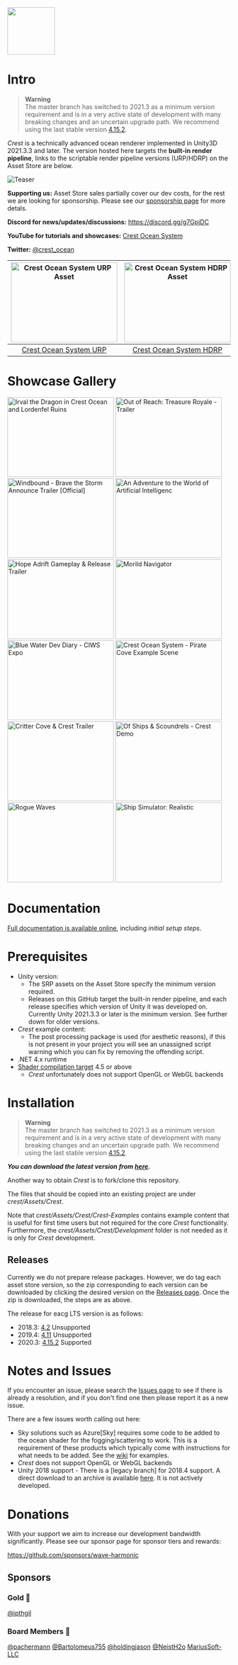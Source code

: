 
<img src="https://raw.githubusercontent.com/wave-harmonic/crest/master/logo/crest-oceanrender-logomark128.png" width="107">

# Intro

> **Warning**
> <br> The master branch has switched to 2021.3 as a minimum version requirement and is in a very active state of development with many breaking changes and an uncertain upgrade path. We recommend using the last stable version [4.15.2](https://github.com/wave-harmonic/crest/releases/tag/4.15.2).

*Crest* is a technically advanced ocean renderer implemented in Unity3D 2021.3.3 and later.
The version hosted here targets the **built-in render pipeline**, links to the scriptable render pipeline versions (URP/HDRP) on the Asset Store are below.

![Teaser](https://raw.githubusercontent.com/wave-harmonic/crest/master/img/teaser5.png)

**Supporting us:** Asset Store sales partially cover our dev costs, for the rest we are looking for sponsorship. Please see our [sponsorship page](https://github.com/sponsors/wave-harmonic) for more detals.

**Discord for news/updates/discussions:** https://discord.gg/g7GpjDC

**YouTube for tutorials and showcases:** [Crest Ocean System](https://www.youtube.com/channel/UC7_ZKKCXZmH64rRZqe-C0WA)

**Twitter:** [@crest_ocean](https://twitter.com/@crest_ocean)

|<a href="https://assetstore.unity.com/packages/tools/particles-effects/crest-ocean-system-urp-141674" target="_blank"><img src="https://assetstorev1-prd-cdn.unity3d.com/key-image/ae4a1e07-c6f1-4b2e-b1c3-9f2065d43515.jpg" alt="Crest Ocean System URP Asset" width="240" height="180"/></a>|<a href="https://assetstore.unity.com/packages/tools/particles-effects/crest-ocean-system-urp-141674" target="_blank"><img src="https://assetstorev1-prd-cdn.unity3d.com/key-image/68d1442e-488d-4ae9-8ec4-a7e3ff913788.jpg" alt="Crest Ocean System HDRP Asset" width="240" height="180"/></a>|
:-:|:-:|
[Crest Ocean System URP](https://assetstore.unity.com/packages/tools/particles-effects/crest-ocean-system-urp-141674?aid=1011lic2K)|[Crest Ocean System HDRP](https://assetstore.unity.com/packages/tools/particles-effects/crest-ocean-system-hdrp-164158?aid=1011lic2K)

# Showcase Gallery

<a href="https://www.youtube.com/watch?feature=player_embedded&v=aZScNG8-H2U" target="_blank"><img src="https://img.youtube.com/vi/aZScNG8-H2U/0.jpg" alt="Irval the Dragon in Crest Ocean and Lordenfel Ruins" width="240" height="180" /></a>
<a href="https://www.youtube.com/watch?feature=player_embedded&v=_Rq5dfZfQ1k" target="_blank"><img src="https://img.youtube.com/vi/_Rq5dfZfQ1k/0.jpg" alt="Out of Reach: Treasure Royale - Trailer" width="240" height="180" /></a>
<a href="https://www.youtube.com/watch?feature=player_embedded&v=70voKq6cdKQ" target="_blank"><img src="https://img.youtube.com/vi/70voKq6cdKQ/0.jpg" alt="Windbound - Brave the Storm Announce Trailer [Official]" width="240" height="180" /></a>
<a href="https://www.youtube.com/watch?feature=player_embedded&v=ZmKto87To-0" target="_blank"><img src="https://img.youtube.com/vi/ZmKto87To-0/0.jpg" alt="An Adventure to the World of Artificial Intelligenc" width="240" height="180" /></a>
<a href="https://www.youtube.com/watch?feature=player_embedded&v=nsQJ5IJVHVw" target="_blank"><img src="https://img.youtube.com/vi/nsQJ5IJVHVw/0.jpg" alt="Hope Adrift Gameplay & Release Trailer" width="240" height="180" /></a>
<a href="https://www.youtube.com/watch?feature=player_embedded&v=Qfy5P4Zygvs" target="_blank"><img src="https://img.youtube.com/vi/Qfy5P4Zygvs/0.jpg" alt="Morild Navigator" width="240" height="180" /></a>
<a href="https://www.youtube.com/watch?feature=player_embedded&v=LNIQ6RF5lrw" target="_blank"><img src="https://img.youtube.com/vi/LNIQ6RF5lrw/0.jpg" alt="Blue Water Dev Diary - CIWS Expo" width="240" height="180" /></a>
<a href="https://www.youtube.com/watch?feature=player_embedded&v=3i6VpdKw2Q0" target="_blank"><img src="https://img.youtube.com/vi/3i6VpdKw2Q0/0.jpg" alt="Crest Ocean System - Pirate Cove Example Scene" width="240" height="180" /></a>
<a href="https://www.youtube.com/watch?feature=player_embedded&v=m2ZojyD4PZc" target="_blank"><img src="https://img.youtube.com/vi/m2ZojyD4PZc/0.jpg" alt="Critter Cove & Crest Trailer" width="240" height="180" /></a>
<a href="https://www.youtube.com/watch?feature=player_embedded&v=zCeK_Kdxqa0" target="_blank"><img src="https://img.youtube.com/vi/zCeK_Kdxqa0/0.jpg" alt="Of Ships & Scoundrels - Crest Demo" width="240" height="180" /></a>
<a href="https://www.youtube.com/watch?feature=player_embedded&v=HVlJa2J0wSc" target="_blank"><img src="https://img.youtube.com/vi/HVlJa2J0wSc/0.jpg" alt="Rogue Waves" width="240" height="180" /></a>
<a href="https://www.youtube.com/watch?feature=player_embedded&v=SG4OTpVO9_E" target="_blank"><img src="https://img.youtube.com/vi/SG4OTpVO9_E/0.jpg" alt="Ship Simulator: Realistic" width="240" height="180" /></a>

# Documentation

[Full documentation is available online](https://crest.readthedocs.io/en/latest), including *initial setup steps*.

# Prerequisites

* Unity version:
  * The SRP assets on the Asset Store specify the minimum version required.
  * Releases on this GitHub target the built-in render pipeline, and each release specifies which version of Unity it was developed on. Currently Unity 2021.3.3 or later is the minimum version. See further down for older versions.
* *Crest* example content:
  * The post processing package is used (for aesthetic reasons), if this is not present in your project you will see an unassigned script warning which you can fix by removing the offending script.
* .NET 4.x runtime
* [Shader compilation target](https://docs.unity3d.com/Manual/SL-ShaderCompileTargets.html) 4.5 or above
  * *Crest* unfortunately does not support OpenGL or WebGL backends

# Installation

> **Warning**
> <br> The master branch has switched to 2021.3 as a minimum version requirement and is in a very active state of development with many breaking changes and an uncertain upgrade path. We recommend using the last stable version [4.15.2](https://github.com/wave-harmonic/crest/releases/tag/4.15.2).

***You can download the latest version from [here](https://github.com/wave-harmonic/crest/archive/master.zip).***

Another way to obtain *Crest* is to fork/clone this repository.

The files that should be copied into an existing project are under *crest/Assets/Crest*.

Note that *crest/Assets/Crest/Crest-Examples* contains example content that is useful for first time users but not required for the core *Crest* functionality. Furthermore, the *crest/Assets/Crest/Development* folder is not needed as it is only for *Crest* development.

## Releases

Currently we do not prepare release packages. However, we do tag each asset store version, so the zip corresponding to each version can be downloaded by clicking the desired version on the [Releases page](https://github.com/wave-harmonic/crest/releases). Once the zip is downloaded, the steps are as above.

The release for eacg LTS version is as follows:
- 2018.3: [4.2](https://github.com/wave-harmonic/crest/releases/tag/4.2) Unsupported
- 2019.4: [4.11](https://github.com/wave-harmonic/crest/releases/tag/4.11) Unsupported
- 2020.3: [4.15.2](https://github.com/wave-harmonic/crest/releases/tag/4.15.2) Supported


# Notes and Issues

If you encounter an issue, please search the [Issues page](https://github.com/wave-harmonic/crest/issues) to see if there is already a resolution, and if you don't find one then please report it as a new issue.

There are a few issues worth calling out here:

* Sky solutions such as Azure[Sky] requires some code to be added to the ocean shader for the fogging/scattering to work. This is a requirement of these products which typically come with instructions for what needs to be added. See the [wiki](https://github.com/wave-harmonic/crest/wiki) for examples.
* *Crest* does not support OpenGL or WebGL backends
* Unity 2018 support - There is a [legacy branch] for 2018.4 support. A direct download to an archive is available [here](https://github.com/wave-harmonic/crest/archive/legacy/unity-2018.zip). It is not actively developed.

# Donations

With your support we aim to increase our development bandwidth significantly. Please see our sponsor page for sponsor tiers and rewards:

https://github.com/sponsors/wave-harmonic

## Sponsors

### Gold 🥇

[@ipthgil](https://github.com/ipthgil)

### Board Members 🚀

[@pachermann](https://github.com/pachermann) [@Bartolomeus755](https://github.com/Bartolomeus755) [@holdingjason](https://github.com/holdingjason) [@NeistH2o](https://github.com/NeistH2o) [MariusSoft-LLC](https://github.com/MariusSoft-LLC)
